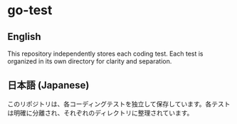# go-test

## English
This repository independently stores each coding test. Each test is organized in its own directory for clarity and separation.

## 日本語 (Japanese)
このリポジトリは、各コーディングテストを独立して保存しています。各テストは明確に分離され、それぞれのディレクトリに整理されています。